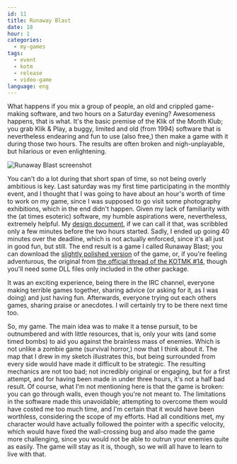 ```yaml
---
id: 11
title: Runaway Blast
date: 18
hour: 1
categories:
  - my-games
tags:
  - event
  - kotm
  - release
  - video-game
language: eng
---
```


What happens if you mix a group of people, an old and crippled game-making software, and two hours on a Saturday evening? Awesomeness happens, that is what. It's the basic premise of the Klik of the Month Klub; you grab Klik & Play, a buggy, limited and old (from 1994) software that is nevertheless endearing and fun to use (also free,) then make a game with it during those two hours. The results are often broken and nigh-unplayable, but hilarious or even enlightening.

![Runaway Blast screenshot](/files/2008/08-runaway-blast/runawayblast.gif "Runaway Blast screenshot")

You can't do a lot during that short span of time, so not being overly ambitious is key. Last saturday was my first time participating in the monthly event, and I thought that I was going to have about an hour's worth of time to work on my game, since I was supposed to go visit some photography exhibitions, which in the end didn't happen. Given my lack of familiarity with the (at times esoteric) software, my humble aspirations were, nevertheless, extremely helpful. My [design document](/files/2008/08-runaway-blast/designscribbles.jpg), if we can call it that, was scribbled only a few minutes before the two hours started. Sadly, I ended up going 40 minutes over the deadline, which is not actually enforced, since it's all just in good fun, but still. The end result is a game I called Runaway Blast; you can download the [slightly polished version](/files/2008/08-runaway-blast/runawayblast.zip) of the game, or, if you're feeling adventurous, the original from [the official thread of the KOTMK #14](http://www.glorioustrainwrecks.com/node/212#comment-1092), though you'll need some DLL files only included in the other package.

It was an exciting experience, being there in the IRC channel, everyone making terrible games together, sharing advice (or asking for it, as I was doing) and just having fun. Afterwards, everyone trying out each others games, sharing praise or anecdotes. I will certainly try to be there next time too.

So, my game. The main idea was to make it a tense pursuit, to be outnumbered and with little resources, that is, only your wits (and some timed bombs) to aid you against the brainless mass of enemies. Which is not unlike a zombie game (survival horror,) now that I think about it. The map that I drew in my sketch illustrates this, but being surrounded from every side would have made it difficult to be strategic. The resulting mechanics are not too bad; not incredibly original or engaging, but for a first attempt, and for having been made in under three hours, it's not a half bad result. Of course, what I'm not mentioning here is that the game is broken: you can go through walls, even though you're not meant to. The limitations in the software made this unavoidable; attempting to overcome them would have costed me too much time, and I'm certain that it would have been worthless, considering the scope of my efforts. Had all conditions met, my character would have actually followed the pointer with a specific velocity, which would have fixed the wall-crossing bug and also made the game more challenging, since you would not be able to outrun your enemies quite as easily. The game will stay as it is, though, so we will all have to learn to live with that.
